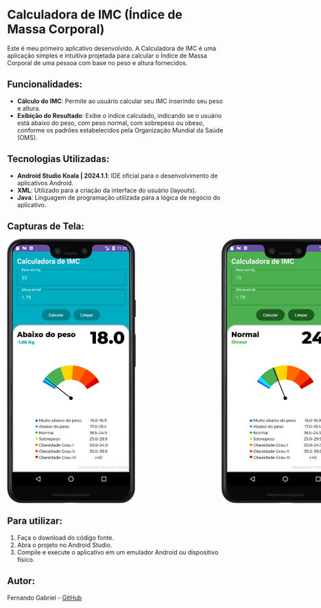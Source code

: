 # Calculadora de IMC (Índice de Massa Corporal)

Este é meu primeiro aplicativo desenvolvido. A Calculadora de IMC é uma aplicação simples e intuitiva projetada para calcular o Índice de Massa Corporal de uma pessoa com base no peso e altura fornecidos.

## Funcionalidades:
- **Cálculo do IMC**: Permite ao usuário calcular seu IMC inserindo seu peso e altura.
- **Exibição do Resultado**: Exibe o índice calculado, indicando se o usuário está abaixo do peso, com peso normal, com sobrepeso ou obeso, conforme os padrões estabelecidos pela Organização Mundial da Saúde (OMS).

## Tecnologias Utilizadas:
- **Android Studio Koala | 2024.1.1**: IDE oficial para o desenvolvimento de aplicativos Android.
- **XML**: Utilizado para a criação da interface do usuário (layouts).
- **Java**: Linguagem de programação utilizada para a lógica de negócio do aplicativo.

## Capturas de Tela:

<div style="display: flex; gap: 200px;">
    <img src="./app/images/screenshot3.png" alt="Captura de Tela 3" width="300"/>
    <img src="./app/images/screenshot4.png" alt="Captura de Tela 4" width="300"/>
    <img src="./app/images/screenshot5.png" alt="Captura de Tela 5" width="300"/>
    <img src="./app/images/screenshot8.png" alt="Captura de Tela 8" width="300"/>
</div>

## Para utilizar:
1. Faça o download do código fonte.
2. Abra o projeto no Android Studio.
3. Compile e execute o aplicativo em um emulador Android ou dispositivo físico.

## Autor:
Fernando Gabriel - [GitHub](https://github.com/fernandogabrieu)
